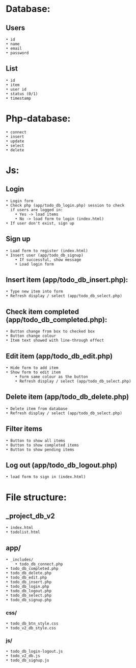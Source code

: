 # Database:
## Users
	• id
	• name
	• email
	• password

## List
	• id
	• item
	• user id
	• status (0/1)
	• timestamp

# Php-database:
	• connect
	• insert
	• update
	• select
	• delete

# Js:
## Login
	• Login form
	• Check php (app/todo_db_login.php) session to check 
	  if users are logged in:
		• Yes -> load items
		• No -> load form to login (index.html)
	• If user don't exist, sign up

## Sign up 
	• Load form to register (index.html)
	• Insert user (app/todo_db_signup)
		• If successful, show message
		• Load login form

## Insert item (app/todo_db_insert.php):
	• Type new item into form 
	• Refresh display / select (app/todo_db_select.php)

## Check item completed (app/todo_db_completed.php):
	• Button change from box to checked box
	• Button change colour
	• Item text showed with line-through effect

## Edit item (app/todo_db_edit.php)
	• Hide form to add item
	• Show form to edit item
		• Form same colour as the button
		• Refresh display / select (app/todo_db_select.php)

## Delete item (app/todo_db_delete.php)
	• Delete item from database
	• Refresh display / select (app/todo_db_select.php)

## Filter items
	• Button to show all items 
	• Button to show completed items
	• Button to show pending items

## Log out (app/todo_db_logout.php)
	• load form to sign in (index.html)

# File structure:
## _project_db_v2
	• index.html
	• todolist.html
## app/
	• _includes/
		• todo_db_connect.php
	• todo_db_completed.php
	• todo_db_delete.php
	• todo_db_edit.php
	• todo_db_insert.php
	• todo_db_login.php
	• todo_db_logout.php
	• todo_db_select.php
	• todo_db_signup.php
### css/
	• todo_db_btn_style.css
	• todo_v2_db_style.css
### js/
	• todo_db_login-logout.js
	• todo_v2_db.js
	• todo_db_signup.js
